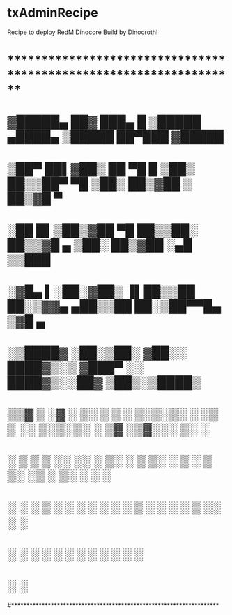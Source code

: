 # txAdminRecipe

Recipe to deploy RedM Dinocore Build by Dinocroth!

# ******************************************************************
#
# ▓█████▄  ██▓ ███▄    █  ▒█████   ▄████▄   ▒█████   ██▀███  ▓█████ 
# ▒██▀ ██▌▓██▒ ██ ▀█   █ ▒██▒  ██▒▒██▀ ▀█  ▒██▒  ██▒▓██ ▒ ██▒▓█   ▀ 
# ░██   █▌▒██▒▓██  ▀█ ██▒▒██░  ██▒▒▓█    ▄ ▒██░  ██▒▓██ ░▄█ ▒▒███   
# ░▓█▄   ▌░██░▓██▒  ▐▌██▒▒██   ██░▒▓▓▄ ▄██▒▒██   ██░▒██▀▀█▄  ▒▓█  ▄ 
# ░▒████▓ ░██░▒██░   ▓██░░ ████▓▒░▒ ▓███▀ ░░ ████▓▒░░██▓ ▒██▒░▒████▒
#  ▒▒▓  ▒ ░▓  ░ ▒░   ▒ ▒ ░ ▒░▒░▒░ ░ ░▒ ▒  ░░ ▒░▒░▒░ ░ ▒▓ ░▒▓░░░ ▒░ ░
#  ░ ▒  ▒  ▒ ░░ ░░   ░ ▒░  ░ ▒ ▒░   ░  ▒     ░ ▒ ▒░   ░▒ ░ ▒░ ░ ░  ░
#  ░ ░  ░  ▒ ░   ░   ░ ░ ░ ░ ░ ▒  ░        ░ ░ ░ ▒    ░░   ░    ░   
#    ░     ░           ░     ░ ░  ░ ░          ░ ░     ░        ░  ░
#  ░                              ░                                 
#********************************************************************
